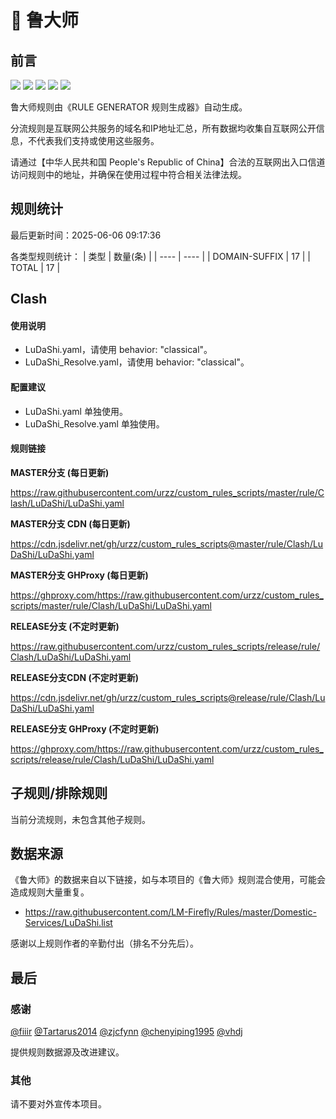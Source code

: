 # 🧸 鲁大师

## 前言

![](https://shields.io/badge/-移除重复规则-ff69b4) ![](https://shields.io/badge/-DOMAIN与DOMAIN--SUFFIX合并-green) ![](https://shields.io/badge/-DOMAIN--SUFFIX间合并-critical) ![](https://shields.io/badge/-DOMAIN--SUFFIX与DOMAIN--KEYWORD合并-blue) ![](https://shields.io/badge/-IP--CIDR(6)合并-blueviolet) 

鲁大师规则由《RULE GENERATOR 规则生成器》自动生成。

分流规则是互联网公共服务的域名和IP地址汇总，所有数据均收集自互联网公开信息，不代表我们支持或使用这些服务。

请通过【中华人民共和国 People's Republic of China】合法的互联网出入口信道访问规则中的地址，并确保在使用过程中符合相关法律法规。

## 规则统计

最后更新时间：2025-06-06 09:17:36

各类型规则统计：
| 类型 | 数量(条)  | 
| ---- | ----  |
| DOMAIN-SUFFIX | 17  | 
| TOTAL | 17  | 


## Clash 

#### 使用说明
- LuDaShi.yaml，请使用 behavior: "classical"。
- LuDaShi_Resolve.yaml，请使用 behavior: "classical"。

#### 配置建议
- LuDaShi.yaml 单独使用。
- LuDaShi_Resolve.yaml 单独使用。

#### 规则链接
**MASTER分支 (每日更新)**

https://raw.githubusercontent.com/urzz/custom_rules_scripts/master/rule/Clash/LuDaShi/LuDaShi.yaml

**MASTER分支 CDN (每日更新)**

https://cdn.jsdelivr.net/gh/urzz/custom_rules_scripts@master/rule/Clash/LuDaShi/LuDaShi.yaml

**MASTER分支 GHProxy (每日更新)**

https://ghproxy.com/https://raw.githubusercontent.com/urzz/custom_rules_scripts/master/rule/Clash/LuDaShi/LuDaShi.yaml

**RELEASE分支 (不定时更新)**

https://raw.githubusercontent.com/urzz/custom_rules_scripts/release/rule/Clash/LuDaShi/LuDaShi.yaml

**RELEASE分支CDN (不定时更新)**

https://cdn.jsdelivr.net/gh/urzz/custom_rules_scripts@release/rule/Clash/LuDaShi/LuDaShi.yaml

**RELEASE分支 GHProxy (不定时更新)**

https://ghproxy.com/https://raw.githubusercontent.com/urzz/custom_rules_scripts/release/rule/Clash/LuDaShi/LuDaShi.yaml

## 子规则/排除规则


当前分流规则，未包含其他子规则。

## 数据来源

《鲁大师》的数据来自以下链接，如与本项目的《鲁大师》规则混合使用，可能会造成规则大量重复。

- https://raw.githubusercontent.com/LM-Firefly/Rules/master/Domestic-Services/LuDaShi.list


感谢以上规则作者的辛勤付出（排名不分先后）。

## 最后

### 感谢

[@fiiir](https://github.com/fiiir) [@Tartarus2014](https://github.com/Tartarus2014) [@zjcfynn](https://github.com/zjcfynn) [@chenyiping1995](https://github.com/chenyiping1995) [@vhdj](https://github.com/vhdj)

提供规则数据源及改进建议。

### 其他

请不要对外宣传本项目。